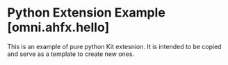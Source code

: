 # Python Extension Example [omni.ahfx.hello]

This is an example of pure python Kit extesnion. It is intended to be copied and serve as a template to create new ones.

